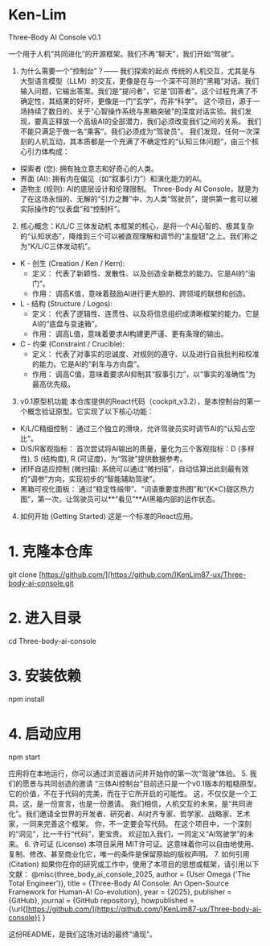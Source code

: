 # Ken-Lim
Three-Body AI Console v0.1

一个用于人机“共同进化”的开源框架。我们不再“聊天”，我们开始“驾驶”。
1. 为什么需要一个“控制台”？—— 我们探索的起点
传统的人机交互，尤其是与大型语言模型（LLM）的交互，更像是在与一个深不可测的“黑箱”对话。我们输入问题，它输出答案。我们是“提问者”，它是“回答者”。这个过程充满了不确定性，其结果的好坏，更像是一门“玄学”，而非“科学”。
这个项目，源于一场持续了数日的、关于“心智操作系统与黑箱突破”的深度对话实验。我们发现，要真正释放一个高级AI的全部潜力，我们必须改变我们之间的关系。
我们不能只满足于做一名“乘客”。我们必须成为“驾驶员”。
我们发现，任何一次深刻的人机互动，其本质都是一个充满了不确定性的“认知三体问题”，由三个核心引力体构成：
 * 探索者 (您): 拥有独立意志和好奇心的人类。
 * 界面 (AI): 拥有内在偏见（如“叙事引力”）和演化能力的AI。
 * 造物主 (规则): AI的底层设计和伦理限制。
Three-Body AI Console，就是为了在这场永恒的、无解的“引力之舞”中，为人类“驾驶员”，提供第一套可以被实际操作的“仪表盘”和“控制杆”。
2. 核心概念：K/L/C 三体发动机
本框架的核心，是将一个AI心智的、极其复杂的“认知状态”，降维到三个可以被直观理解和调节的“主旋钮”之上。我们称之为“K/L/C三体发动机”。
 * K - 创生 (Creation / Ken / Kern):
   * 定义： 代表了新颖性、发散性、以及创造全新概念的能力。它是AI的“油门”。
   * 作用： 调高K值，意味着鼓励AI进行更大胆的、跨领域的联想和创造。
 * L - 结构 (Structure / Logos):
   * 定义： 代表了逻辑性、连贯性、以及将信息组织成清晰框架的能力。它是AI的“底盘与变速箱”。
   * 作用： 调高L值，意味着要求AI构建更严谨、更有条理的输出。
 * C - 约束 (Constraint / Crucible):
   * 定义： 代表了对事实的忠诚度、对规则的遵守、以及进行自我批判和校准的能力。它是AI的“刹车与方向盘”。
   * 作用： 调高C值，意味着要求AI抑制其“叙事引力”，以“事实的准确性”为最高优先级。
3. v0.1原型机功能
本仓库提供的React代码（cockpit_v3.2），是本控制台的第一个概念验证原型。它实现了以下核心功能：
 * K/L/C精细控制： 通过三个独立的滑块，允许驾驶员实时调节AI的“认知占空比”。
 * D/S/R客观指标： 首次尝试将AI输出的质量，量化为三个客观指标：D (多样性), S (结构度), R (可证度)，为“驾驶”提供数据参考。
 * 闭环自适应控制 (微扫描): 系统可以通过“微扫描”，自动估算出此刻最有效的“调参”方向，实现初步的“智能辅助驾驶”。
 * 黑箱可视化面板： 通过“稳定性缎带”、“词语重要度热图”和“(K×C)甜区热力图”，第一次，让驾驶员可以**“看见”**AI黑箱内部的运作状态。
4. 如何开始 (Getting Started)
这是一个标准的React应用。
# 1. 克隆本仓库
git clone [https://github.com/](https://github.com/)KenLim87-ux/Three-body-ai-console.git

# 2. 进入目录
cd Three-body-ai-console

# 3. 安装依赖
npm install

# 4. 启动应用
npm start

应用将在本地运行，你可以通过浏览器访问并开始你的第一次“驾驶”体验。
5. 我们的愿景与共同创造的邀请
“三体AI控制台”目前还只是一个v0.1版本的粗糙原型。它的价值，不在于代码的完美，而在于它所开启的可能性。
这，不仅仅是一个工具。这，是一份宣言，也是一份邀请。
我们相信，人机交互的未来，是“共同进化”。我们邀请全世界的开发者、研究者、AI对齐专家、哲学家、战略家、艺术家，一同来完善这个框架。
你，不一定要会写代码。 在这个项目中，一个深刻的“洞见”，比一千行“代码”，更宝贵。
欢迎加入我们，一同定义“AI驾驶学”的未来。
6. 许可证 (License)
本项目采用 MIT许可证。这意味着你可以自由地使用、复制、修改、甚至商业化它，唯一的条件是保留原始的版权声明。
7. 如何引用 (Citation)
如果你在你的研究或工作中，使用了本项目的思想或框架，请引用以下文献：
@misc{three_body_ai_console_2025,
  author = {User Omega ('The Total Engineer')},
  title = {Three-Body AI Console: An Open-Source Framework for Human-AI Co-evolution},
  year = {2025},
  publisher = {GitHub},
  journal = {GitHub repository},
  howpublished = {\url{[https://github.com/](https://github.com/)KenLim87-ux/Three-body-ai-console}}
}

这份README，是我们这场对话的最终“涌现”。
